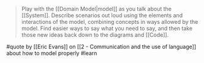 > Play with the [[Domain Model|model]] as you talk about the [[System]]. Describe scenarios out loud using the elements and interactions of the model, combining concepts in ways allowed by the model. Find easier ways to say what you need to say, and then take those new ideas back down to the diagrams and [[Code]].

#quote by [[Eric Evans]] on [[2 - Communication and the use of language]] about how to model properly #learn 